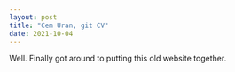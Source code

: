 ```yaml
---
layout: post
title: "Cem Uran, git CV"
date: 2021-10-04
---
```


Well. Finally got around to putting this old website together. 
